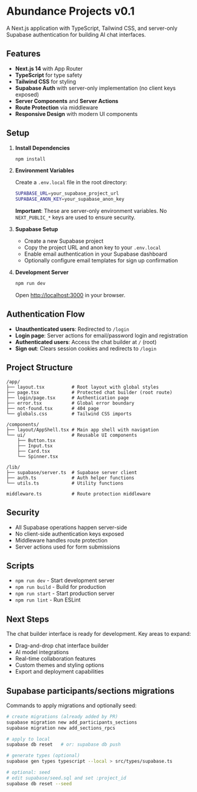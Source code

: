 # Abundance Projects v0.1

A Next.js application with TypeScript, Tailwind CSS, and server-only Supabase authentication for building AI chat interfaces.

## Features

- **Next.js 14** with App Router
- **TypeScript** for type safety
- **Tailwind CSS** for styling
- **Supabase Auth** with server-only implementation (no client keys exposed)
- **Server Components** and **Server Actions**
- **Route Protection** via middleware
- **Responsive Design** with modern UI components

## Setup

1. **Install Dependencies**
   ```bash
   npm install
   ```

2. **Environment Variables**
   
   Create a `.env.local` file in the root directory:
   ```bash
   SUPABASE_URL=your_supabase_project_url
   SUPABASE_ANON_KEY=your_supabase_anon_key
   ```
   
   **Important**: These are server-only environment variables. No `NEXT_PUBLIC_*` keys are used to ensure security.

3. **Supabase Setup**
   
   - Create a new Supabase project
   - Copy the project URL and anon key to your `.env.local`
   - Enable email authentication in your Supabase dashboard
   - Optionally configure email templates for sign up confirmation

4. **Development Server**
   ```bash
   npm run dev
   ```
   
   Open [http://localhost:3000](http://localhost:3000) in your browser.

## Authentication Flow

- **Unauthenticated users**: Redirected to `/login`
- **Login page**: Server actions for email/password login and registration
- **Authenticated users**: Access the chat builder at `/` (root)
- **Sign out**: Clears session cookies and redirects to `/login`

## Project Structure

```
/app/
├── layout.tsx          # Root layout with global styles
├── page.tsx            # Protected chat builder (root route)
├── login/page.tsx      # Authentication page
├── error.tsx           # Global error boundary
├── not-found.tsx       # 404 page
└── globals.css         # Tailwind CSS imports

/components/
├── layout/AppShell.tsx # Main app shell with navigation
└── ui/                 # Reusable UI components
    ├── Button.tsx
    ├── Input.tsx
    ├── Card.tsx
    └── Spinner.tsx

/lib/
├── supabase/server.ts  # Supabase server client
├── auth.ts             # Auth helper functions
└── utils.ts            # Utility functions

middleware.ts           # Route protection middleware
```

## Security

- All Supabase operations happen server-side
- No client-side authentication keys exposed
- Middleware handles route protection
- Server actions used for form submissions

## Scripts

- `npm run dev` - Start development server
- `npm run build` - Build for production
- `npm run start` - Start production server
- `npm run lint` - Run ESLint

## Next Steps

The chat builder interface is ready for development. Key areas to expand:

- Drag-and-drop chat interface builder
- AI model integrations
- Real-time collaboration features
- Custom themes and styling options
- Export and deployment capabilities

## Supabase participants/sections migrations

Commands to apply migrations and optionally seed:

```bash
# create migrations (already added by PR)
supabase migration new add_participants_sections
supabase migration new add_sections_rpcs

# apply to local
supabase db reset   # or: supabase db push

# generate types (optional)
supabase gen types typescript --local > src/types/supabase.ts

# optional: seed
# edit supabase/seed.sql and set :project_id
supabase db reset --seed
```